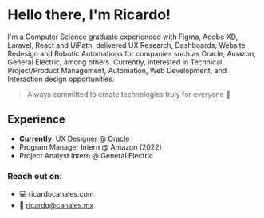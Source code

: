 # Hello there, I'm Ricardo!
I'm a Computer Science graduate experienced with Figma, Adobe XD, Laravel, React and UiPath, delivered UX Research, Dashboards, Website Redesign and Robotic Automations for companies such as Oracle, Amazon, General Electric, among others. Currently, interested in Technical Project/Product Management, Automation, Web Development, and Interaction design opportunities. 
> Always committed to create technologies truly for everyone 🤩
## Experience
* **Currently**: UX Designer @ Oracle
* Program Manager Intern @ Amazon (2022)
* Project Analyst Intern @ General Electric

### Reach out on:
- 💻 ricardocanales.com
- 📩 ricardo@canales.mx
